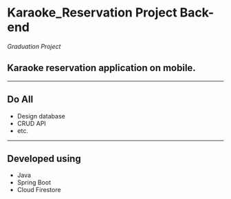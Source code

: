# Karaoke_Reservation Project Back-end
*Graduation Project*

## Karaoke reservation application on mobile.
---

## Do All
- Design database
- CRUD API
- etc.
---
## Developed using
- Java
- Spring Boot
- Cloud Firestore
